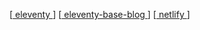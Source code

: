 [[&nbsp;eleventy&nbsp;](https://11ty.dev/)]
[[&nbsp;eleventy-base-blog&nbsp;](https://github.com/11ty/eleventy-base-blog)]
[[&nbsp;netlify&nbsp;](https://netlify.com/)]
